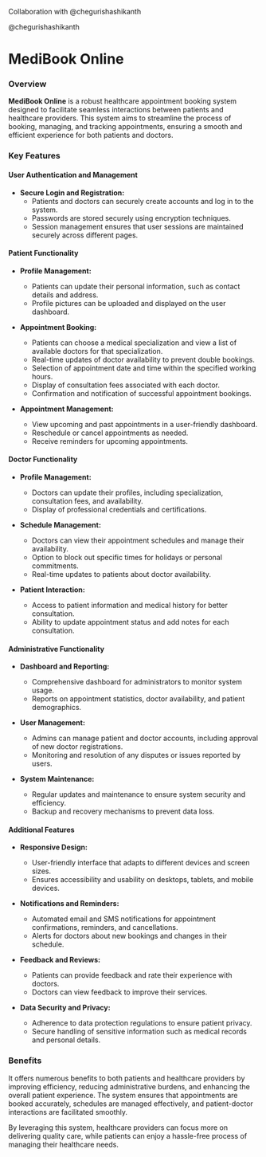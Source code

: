 <p>Collaboration with @chegurishashikanth</p>@chegurishashikanth
<h1>MediBook Online</h1>

### Overview

**MediBook Online** is a robust healthcare appointment booking system designed to facilitate seamless interactions between patients and healthcare providers. This system aims to streamline the process of booking, managing, and tracking appointments, ensuring a smooth and efficient experience for both patients and doctors.

### Key Features

#### User Authentication and Management
- **Secure Login and Registration:** 
  - Patients and doctors can securely create accounts and log in to the system.
  - Passwords are stored securely using encryption techniques.
  - Session management ensures that user sessions are maintained securely across different pages.

#### Patient Functionality
- **Profile Management:**
  - Patients can update their personal information, such as contact details and address.
  - Profile pictures can be uploaded and displayed on the user dashboard.

- **Appointment Booking:**
  - Patients can choose a medical specialization and view a list of available doctors for that specialization.
  - Real-time updates of doctor availability to prevent double bookings.
  - Selection of appointment date and time within the specified working hours.
  - Display of consultation fees associated with each doctor.
  - Confirmation and notification of successful appointment bookings.

- **Appointment Management:**
  - View upcoming and past appointments in a user-friendly dashboard.
  - Reschedule or cancel appointments as needed.
  - Receive reminders for upcoming appointments.

#### Doctor Functionality
- **Profile Management:**
  - Doctors can update their profiles, including specialization, consultation fees, and availability.
  - Display of professional credentials and certifications.

- **Schedule Management:**
  - Doctors can view their appointment schedules and manage their availability.
  - Option to block out specific times for holidays or personal commitments.
  - Real-time updates to patients about doctor availability.

- **Patient Interaction:**
  - Access to patient information and medical history for better consultation.
  - Ability to update appointment status and add notes for each consultation.

#### Administrative Functionality
- **Dashboard and Reporting:**
  - Comprehensive dashboard for administrators to monitor system usage.
  - Reports on appointment statistics, doctor availability, and patient demographics.

- **User Management:**
  - Admins can manage patient and doctor accounts, including approval of new doctor registrations.
  - Monitoring and resolution of any disputes or issues reported by users.

- **System Maintenance:**
  - Regular updates and maintenance to ensure system security and efficiency.
  - Backup and recovery mechanisms to prevent data loss.

#### Additional Features
- **Responsive Design:**
  - User-friendly interface that adapts to different devices and screen sizes.
  - Ensures accessibility and usability on desktops, tablets, and mobile devices.

- **Notifications and Reminders:**
  - Automated email and SMS notifications for appointment confirmations, reminders, and cancellations.
  - Alerts for doctors about new bookings and changes in their schedule.

- **Feedback and Reviews:**
  - Patients can provide feedback and rate their experience with doctors.
  - Doctors can view feedback to improve their services.

- **Data Security and Privacy:**
  - Adherence to data protection regulations to ensure patient privacy.
  - Secure handling of sensitive information such as medical records and personal details.

### Benefits

It offers numerous benefits to both patients and healthcare providers by improving efficiency, reducing administrative burdens, and enhancing the overall patient experience. The system ensures that appointments are booked accurately, schedules are managed effectively, and patient-doctor interactions are facilitated smoothly.

By leveraging this system, healthcare providers can focus more on delivering quality care, while patients can enjoy a hassle-free process of managing their healthcare needs.
